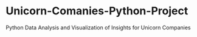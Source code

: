# Unicorn-Comanies-Python-Project
Python Data Analysis and Visualization of Insights for Unicorn Companies
